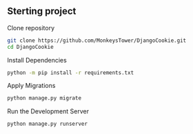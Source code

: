 ## Sterting project
Clone repository 
```bash
git clone https://github.com/MonkeysTower/DjangoCookie.git
cd DjangoCookie
```

Install Dependencies
```bash
python -m pip install -r requirements.txt
```

Apply Migrations
```bash
python manage.py migrate
```

Run the Development Server
```bash
python manage.py runserver
```
